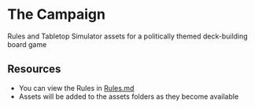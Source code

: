 # The Campaign
Rules and Tabletop Simulator assets for a politically themed deck-building board game

## Resources
- You can view the Rules in [Rules.md](https://github.com/ThatOneBeagle/TheCampaign/blob/master/Rules.md)
- Assets will be added to the assets folders as they become available
